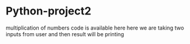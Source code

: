 # Python-project2
multiplication of numbers code is available here
here we are taking two inputs from user
and then result will be printing
